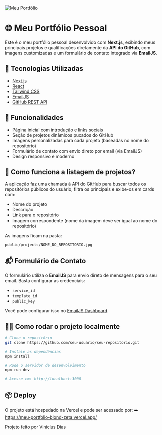 ![Meu Portfólio](https://raw.githubusercontent.com/seu-usuario/seu-repo/main/projects/meu-portfolio.jpg)

# 🌐 Meu Portfólio Pessoal

Este é o meu portfólio pessoal desenvolvido com **Next.js**, exibindo meus principais projetos e qualificações diretamente da **API do GitHub**, com imagens customizadas e um formulário de contato integrado via **EmailJS**.

## 🚀 Tecnologias Utilizadas

- [Next.js](https://nextjs.org/)
- [React](https://reactjs.org/)
- [Tailwind CSS](https://tailwindcss.com/)
- [EmailJS](https://www.emailjs.com/)
- [GitHub REST API](https://docs.github.com/en/rest)

## 📸 Funcionalidades

- Página inicial com introdução e links sociais
- Seção de projetos dinâmicos puxados do GitHub
- Imagens personalizadas para cada projeto (baseadas no nome do repositório)
- Formulário de contato com envio direto por email (via EmailJS)
- Design responsivo e moderno

## 🧠 Como funciona a listagem de projetos?

A aplicação faz uma chamada à API do GitHub para buscar todos os repositórios públicos do usuário, filtra os principais e exibe-os em cards com:

- Nome do projeto
- Descrição
- Link para o repositório
- Imagem correspondente (nome da imagem deve ser igual ao nome do repositório)

As imagens ficam na pasta:

`public/projects/NOME_DO_REPOSITORIO.jpg`

## 📬 Formulário de Contato

O formulário utiliza o **EmailJS** para envio direto de mensagens para o seu email. Basta configurar as credenciais:

- `service_id`
- `template_id`
- `public_key`

Você pode configurar isso no [EmailJS Dashboard](https://dashboard.emailjs.com/).

## 🧑‍💻 Como rodar o projeto localmente

```bash
# Clone o repositório
git clone https://github.com/seu-usuario/seu-repositorio.git

# Instale as dependências
npm install

# Rode o servidor de desenvolvimento
npm run dev

# Acesse em: http://localhost:3000

```

## 📦 Deploy

O projeto está hospedado na Vercel e pode ser acessado por:
➡️ https://meu-portfolio-blond-zeta.vercel.app/

Projeto feito por Vinícius Dias
